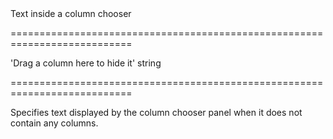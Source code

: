 <!--**
/*-------------------------------------------
    Auto-generated file. Do not modify.
-------------------------------------------

**-->
<!--d-->Text inside a column chooser<!--/d-->
===========================================================================
<!--default-->'Drag a column here to hide it'<!--/default-->
<!--type-->string<!--/type-->
===========================================================================

<!--shortDescription-->
Specifies text displayed by the column chooser panel when it does not contain any columns.
<!--/shortDescription-->

<!--fullDescription-->

<!--/fullDescription-->